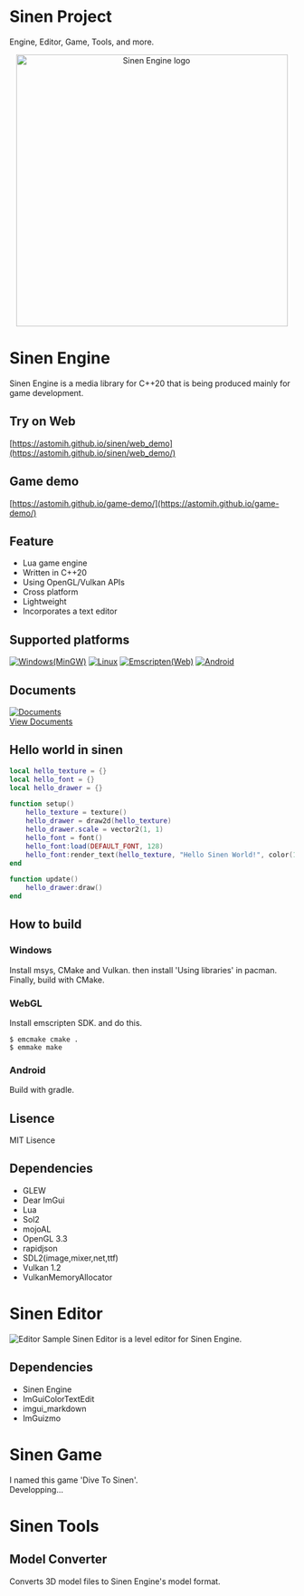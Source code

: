# Sinen Project 
Engine, Editor, Game, Tools, and more.
<p align="center"><a href="https://astomih.github.io/sinen"><img src="https://raw.githubusercontent.com/astomih/sinen/main/logo/logo.png" width="480" alt="Sinen Engine logo"></a></p>  

# Sinen Engine
Sinen Engine is a media library for C++20 that is being produced mainly for game development.  

## Try on Web
[https://astomih.github.io/sinen/web_demo](https://astomih.github.io/sinen/web_demo/)

## Game demo
[https://astomih.github.io/game-demo/](https://astomih.github.io/game-demo/)

## Feature
- Lua game engine
- Written in C++20
- Using OpenGL/Vulkan APIs
- Cross platform
- Lightweight
- Incorporates a text editor

## Supported platforms
[![Windows(MinGW)](https://github.com/astomih/sinen/actions/workflows/mingw.yml/badge.svg)](https://github.com/astomih/sinen/actions/workflows/mingw.yml)
[![Linux](https://github.com/astomih/sinen/actions/workflows/linux.yml/badge.svg)](https://github.com/astomih/sinen/actions/workflows/linux.yml)
[![Emscripten(Web)](https://github.com/astomih/sinen/actions/workflows/emscripten.yml/badge.svg)](https://github.com/astomih/sinen/actions/workflows/emscripten.yml)
[![Android](https://github.com/astomih/sinen/actions/workflows/android.yml/badge.svg)](https://github.com/astomih/sinen/actions/workflows/android.yml)

## Documents
[![Documents](https://github.com/astomih/sinen/actions/workflows/documents.yml/badge.svg)](https://github.com/astomih/sinen/actions/workflows/documents.yml)  
[View Documents](https://astomih.github.io/sinen)  

## Hello world in sinen
``` lua
local hello_texture = {}
local hello_font = {}
local hello_drawer = {}

function setup()
	hello_texture = texture()
	hello_drawer = draw2d(hello_texture)
	hello_drawer.scale = vector2(1, 1)
	hello_font = font()
	hello_font:load(DEFAULT_FONT, 128)
	hello_font:render_text(hello_texture, "Hello Sinen World!", color(1, 1, 1, 1))
end

function update() 
	hello_drawer:draw()
end
```

## How to build
### Windows
Install msys, CMake and Vulkan. then install 'Using libraries' in pacman.  
Finally, build with CMake.
### WebGL
Install emscripten SDK. and do this.  
 ``` 
 $ emcmake cmake .
 $ emmake make
 ```
 ### Android
 Build with gradle.

## Lisence
 MIT Lisence

## Dependencies 
- GLEW
- Dear ImGui
- Lua
- Sol2
- mojoAL
- OpenGL 3.3
- rapidjson
- SDL2(image,mixer,net,ttf)
- Vulkan 1.2
- VulkanMemoryAllocator

# Sinen Editor
![Editor Sample](https://raw.githubusercontent.com/astomih/sinen/main/docs/image/editor_sample.png)
Sinen Editor is a level editor for Sinen Engine.  
## Dependencies
- Sinen Engine
- ImGuiColorTextEdit
- imgui_markdown
- ImGuizmo

# Sinen Game
I named this game 'Dive To Sinen'.  
Developping...

# Sinen Tools
## Model Converter
Converts 3D model files to Sinen Engine's model format.